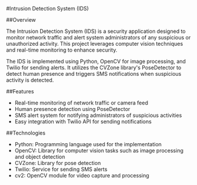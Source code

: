 #Intrusion Detection System (IDS)

##Overview

The Intrusion Detection System (IDS) is a security application designed to monitor network traffic and alert system administrators of any suspicious or unauthorized activity. This project leverages computer vision techniques and real-time monitoring to enhance security.

The IDS is implemented using Python, OpenCV for image processing, and Twilio for sending alerts. It utilizes the CVZone library's PoseDetector to detect human presence and triggers SMS notifications when suspicious activity is detected.

##Features

- Real-time monitoring of network traffic or camera feed
- Human presence detection using PoseDetector
- SMS alert system for notifying administrators of suspicious activities
- Easy integration with Twilio API for sending notifications

##Technologies

- Python: Programming language used for the implementation
- OpenCV: Library for computer vision tasks such as image processing and object detection
- CVZone: Library for pose detection
- Twilio: Service for sending SMS alerts
- cv2: OpenCV module for video capture and processing
